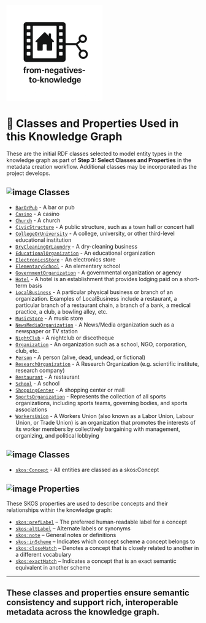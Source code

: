<link rel="stylesheet" href="style.css">

<p align="left">
  <a href="https://darnellemelvin.github.io/from-negatives-to-knowledge">
    <img src="assets/images/negative2nodeInverse_logo.png" alt="Home" style="height: 250px;">
  </a>
</p>

# 🧩 Classes and Properties Used in this Knowledge Graph

These are the initial RDF classes selected to model entity types in the knowledge graph as part of **Step 3: Select Classes and Properties** in the metadata creation workflow. Additional classes may be incorporated as the project develops.  

## <img width="80" height="21" alt="image" src="https://github.com/user-attachments/assets/db185c42-afa2-4aef-b3c3-021357daf4ae" /> Classes

- [`BarOrPub`](https://schema.org/BarOrPub) - A bar or pub  
- [`Casino`](https://schema.org/Casino) - A casino  
- [`Church`](https://schema.org/Church) - A church  
- [`CivicStructure`](https://schema.org/CivicStructure) - A public structure, such as a town hall or concert hall  
- [`CollegeOrUniversity`](https://schema.org/CollegeOrUniversity)  - A college, university, or other third-level educational institution  
- [`DryCleaningOrLaundry`](https://schema.org/DryCleaningOrLaundry) - A dry-cleaning business  
- [`EducationalOrganization`](https://schema.org/EducationalOrganization) - An educational organization  
- [`ElectronicsStore`](https://schema.org/ElectronicsStore) - An electronics store  
- [`ElementarySchool`](https://schema.org/ElementarySchool) - An elementary school  
- [`GovernmentOrganization`](https://schema.org/GovernmentOrganization) - A governmental organization or agency  
- [`Hotel`](https://schema.org/Hotel) - A hotel is an establishment that provides lodging paid on a short-term basis  
- [`LocalBusiness`](https://schema.org/LocalBusiness) - A particular physical business or branch of an organization. Examples of LocalBusiness include a restaurant, a particular branch of a restaurant chain, a branch of a bank, a medical practice, a club, a bowling alley, etc.
- [`MusicStore`](https://schema.org/MusicStore) - A music store  
- [`NewsMediaOrganization`](https://schema.org/NewsMediaOrganization) - A News/Media organization such as a newspaper or TV station  
- [`NightClub`](https://schema.org/NightClub) - A nightclub or discotheque
- [`Organization`](https://schema.org/Organization) - An organization such as a school, NGO, corporation, club, etc.  
- [`Person`](https://schema.org/Person) - A person (alive, dead, undead, or fictional)  
- [`ResearchOrganization`](https://schema.org/ResearchOrganization) - A Research Organization (e.g. scientific institute, research company)  
- [`Restaurant`](https://schema.org/Restaurant) - A restaurant  
- [`School`](https://schema.org/School) - A school
- [`ShoppingCenter`](https://schema.org/ShoppingCenter) - A shopping center or mall
- [`SportsOrganization`](https://schema.org/SportsOrganization) - Represents the collection of all sports organizations, including sports teams, governing bodies, and sports associations  
- [`WorkersUnion`](https://schema.org/WorkersUnion) - A Workers Union (also known as a Labor Union, Labour Union, or Trade Union) is an organization that promotes the interests of its worker members by collectively bargaining with management, organizing, and political lobbying

## <img width="80" height="15" alt="image" src="https://github.com/user-attachments/assets/8421d8e1-e39e-4801-baaf-9b5a88fc294a" /> Classes

- [`skos:Concept`](https://www.w3.org/2004/02/skos/core#Concept) - All entities are classed as a skos:Concept


## <img width="80" height="15" alt="image" src="https://github.com/user-attachments/assets/21666ce4-3298-4dc7-9282-6adacac9ee2d" /> Properties

These SKOS properties are used to describe concepts and their relationships within the knowledge graph:

- [`skos:prefLabel`](https://www.w3.org/TR/skos-reference/#prefLabel) – The preferred human-readable label for a concept  
- [`skos:altLabel`](https://www.w3.org/TR/skos-reference/#altLabel) – Alternate labels or synonyms  
- [`skos:note`](https://www.w3.org/TR/skos-reference/#note) – General notes or definitions  
- [`skos:inScheme`](https://www.w3.org/TR/skos-reference/#inScheme) – Indicates which concept scheme a concept belongs to  
- [`skos:closeMatch`](https://www.w3.org/TR/skos-reference/#closeMatch) – Denotes a concept that is closely related to another in a different vocabulary  
- [`skos:exactMatch`](https://www.w3.org/TR/skos-reference/#exactMatch) – Indicates a concept that is an exact semantic equivalent in another scheme  

---

These classes and properties ensure semantic consistency and support rich, interoperable metadata across the knowledge graph.
---

